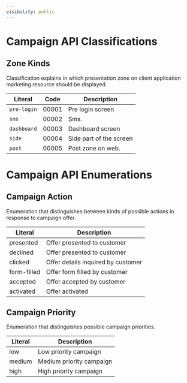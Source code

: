 ```yaml
---
visibility: public
---
```

Campaign API Classifications
===============

Zone Kinds
---------

Classification explains in which presentation zone on client application
marketing resource should be displayed.

Literal              | Code  | Description
---------------------|-------|----------------------------------
`pre-login`          | 00001 | Pre login screen
`sms`                | 00002 | Sms.
`dashboard`          | 00003 | Dashboard screen
`side`               | 00004 | Side part of the screen
`post`               | 00005 | Post zone on web.


Campaign API Enumerations
===============

Campaign Action
--------------

Enumeration that distinguishes between kinds of possible actions in
response to campaign offer.

Literal       | Description
--------------|--------------
presented | Offer presented to customer
declined | Offer presented to customer
clicked | Offer details inquired by customer
form-filled | Offer form filled by customer
accepted | Offer accepted by customer
activated | Offer activated

Campaign Priority
--------------

Enumeration that distinguishes possible campaign priorities.

Literal     | Description
------------|--------------
low | Low priority campaign
medium | Medium priority campaign
high | High priority campaign
